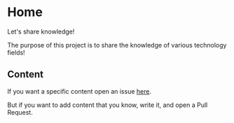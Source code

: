 # Home

Let's share knowledge!

The purpose of this project is to share the knowledge of various technology fields!


## Content

If you want a specific content open an issue [here](https://github.com/OBTH/k-share/issues).

But if you want to add content that you know, write it, and open a Pull Request.
